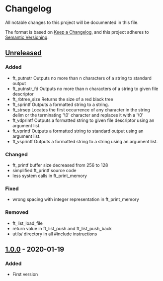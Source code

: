 # Changelog

All notable changes to this project will be documented in this file.

The format is based on [Keep a Changelog](https://keepachangelog.com/en/1.0.0/),
and this project adheres to [Semantic Versioning](https://semver.org/spec/v2.0.0.html).

## [Unreleased]

### Added

- ft_putnstr
Outputs no more than n characters of a string to standard output
- ft_putnstr_fd
Outputs no more than n characters of a string to given file descriptor
- ft_rbtree_size
Returns the size of a red black tree
- ft_sprintf
Outputs a formatted string to a string.
- ft_strsep
Locates the first occurrence of any character in the string delim or the terminating '\0' character and replaces it with a '\0'
- ft_vdprintf
Outputs a formatted string to given file descriptor using an argument list.
- ft_vprintf
Outputs a formatted string to standard output using an argument list.
- ft_vsprintf
Outputs a formatted string to a string using an argument list.

### Changed

- ft_printf buffer size decreased from 256 to 128
- simplified ft_printf source code
- less system calls in ft_print_memory

### Fixed

- wrong spacing with integer representation in ft_print_memory

### Removed

- ft_list_load_file
- return value in ft_list_push and ft_list_push_back
- utils/ directory in all #include instructions

## [1.0.0] - 2020-01-19

### Added

- First version

[Unreleased]: https://github.com/ChuOkupai/libft/compare/v1.0.0...unstable
[1.0.0]: https://github.com/ChuOkupai/libft/releases/tag/v1.0.0

